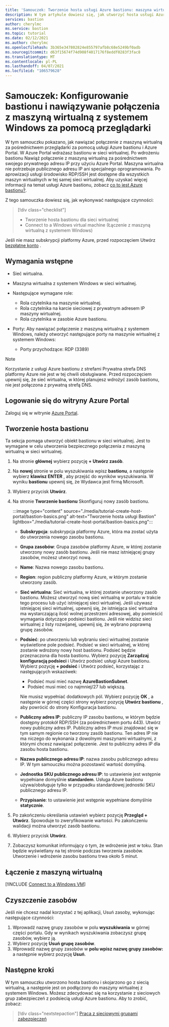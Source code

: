 ```yaml
---
title: 'Samouczek: Tworzenie hosta usługi Azure bastionu: maszyna wirtualna z systemem Windows: Portal'
description: W tym artykule dowiesz się, jak utworzyć hosta usługi Azure bastionu i połączyć się z maszyną wirtualną z systemem Windows.
services: bastion
author: cherylmc
ms.service: bastion
ms.topic: tutorial
ms.date: 02/12/2021
ms.author: cherylmc
ms.openlocfilehash: 3b365e347802824e855797afb8c68e5249bf0adb
ms.sourcegitcommit: d63f15674f74d908f4017176f8eddf0283f3fac8
ms.translationtype: MT
ms.contentlocale: pl-PL
ms.lasthandoff: 04/07/2021
ms.locfileid: "106579628"
---
```

# <a name="tutorial-configure-bastion-and-connect-to-a-windows-vm-through-a-browser"></a>Samouczek: Konfigurowanie bastionu i nawiązywanie połączenia z maszyną wirtualną z systemem Windows za pomocą przeglądarki

W tym samouczku pokazano, jak nawiązać połączenie z maszyną wirtualną za pośrednictwem przeglądarki za pomocą usługi Azure bastionu i Azure Portal. W Azure Portal wdrażasz bastionu w sieci wirtualnej. Po wdrożeniu bastionu Nawiąż połączenie z maszyną wirtualną za pośrednictwem swojego prywatnego adresu IP przy użyciu Azure Portal. Maszyna wirtualna nie potrzebuje publicznego adresu IP ani specjalnego oprogramowania. Po aprowizacji usługi środowisko RDP/SSH jest dostępne dla wszystkich maszyn wirtualnych w tej samej sieci wirtualnej. Aby uzyskać więcej informacji na temat usługi Azure bastionu, zobacz [co to jest Azure bastionu?](bastion-overview.md).

Z tego samouczka dowiesz się, jak wykonywać następujące czynności:

> [!div class="checklist"]
> * Tworzenie hosta bastionu dla sieci wirtualnej
> * Connect to a Windows virtual machine (Łączenie z maszyną wirtualną z systemem Windows)

Jeśli nie masz subskrypcji platformy Azure, przed rozpoczęciem Utwórz [bezpłatne konto](https://azure.microsoft.com/free/?WT.mc_id=A261C142F) .

## <a name="prerequisites"></a>Wymagania wstępne

* Sieć wirtualna.
* Maszyna wirtualna z systemem Windows w sieci wirtualnej.
* Następujące wymagane role:
  * Rola czytelnika na maszynie wirtualnej.
  * Rola czytelnika na karcie sieciowej z prywatnym adresem IP maszyny wirtualnej.
  * Rola czytelnika w zasobie Azure bastionu.

* Porty: Aby nawiązać połączenie z maszyną wirtualną z systemem Windows, należy otworzyć następujące porty na maszynie wirtualnej z systemem Windows:
  * Porty przychodzące: RDP (3389)

 >[!NOTE]
 >Korzystanie z usługi Azure bastionu z strefami Prywatna strefa DNS platformy Azure nie jest w tej chwili obsługiwane. Przed rozpoczęciem upewnij się, że sieć wirtualna, w której planujesz wdrożyć zasób bastionu, nie jest połączona z prywatną strefą DNS.
 >

## <a name="sign-in-to-the-azure-portal"></a>Logowanie się do witryny Azure Portal

Zaloguj się w witrynie [Azure Portal](https://portal.azure.com).

## <a name="create-a-bastion-host"></a><a name="createhost"></a>Tworzenie hosta bastionu

Ta sekcja pomaga utworzyć obiekt bastionu w sieci wirtualnej. Jest to wymagane w celu utworzenia bezpiecznego połączenia z maszyną wirtualną w sieci wirtualnej.

1. Na stronie **głównej** wybierz pozycję **+ Utwórz zasób**.
1. Na **nowej** stronie w polu wyszukiwania wpisz **bastionu**, a następnie wybierz **klawisz ENTER** , aby przejść do wyników wyszukiwania. W wyniku **bastionu** upewnij się, że Wydawca jest firmą Microsoft.
1. Wybierz przycisk **Utwórz**.
1. Na stronie **Tworzenie bastionu** Skonfiguruj nowy zasób bastionu.

   :::image type="content" source="./media/tutorial-create-host-portal/bastion-basics.png" alt-text="Tworzenie hosta usługi Bastion" lightbox="./media/tutorial-create-host-portal/bastion-basics.png":::

    * **Subskrypcja**: subskrypcja platformy Azure, która ma zostać użyta do utworzenia nowego zasobu bastionu.
    * **Grupa zasobów**: Grupa zasobów platformy Azure, w której zostanie utworzony nowy zasób bastionu. Jeśli nie masz istniejącej grupy zasobów, możesz utworzyć nową.
    * **Name**: Nazwa nowego zasobu bastionu.
    * **Region**: region publiczny platformy Azure, w którym zostanie utworzony zasób.
    * **Sieć wirtualna**: Sieć wirtualna, w której zostanie utworzony zasób bastionu. Możesz utworzyć nową sieć wirtualną w portalu w trakcie tego procesu lub użyć istniejącej sieci wirtualnej. Jeśli używasz istniejącej sieci wirtualnej, upewnij się, że istniejąca sieć wirtualna ma wystarczającą ilość wolnej przestrzeni adresowej, aby pomieścić wymagania dotyczące podsieci bastionu. Jeśli nie widzisz sieci wirtualnej z listy rozwijanej, upewnij się, że wybrano poprawną grupę zasobów.
    * **Podsieć**: po utworzeniu lub wybraniu sieci wirtualnej zostanie wyświetlone pole podsieć. Podsieć w sieci wirtualnej, w której zostanie wdrożony nowy host bastionu. Podsieć będzie przeznaczona dla hosta bastionu. Wybierz pozycję **Zarządzaj konfiguracją podsieci** i Utwórz podsieć usługi Azure bastionu. Wybierz pozycję **+ podsieć** i Utwórz podsieć, korzystając z następujących wskazówek:

         * Podsieć musi mieć nazwę **AzureBastionSubnet**.
         * Podsieć musi mieć co najmniej/27 lub większą.

      Nie musisz wypełniać dodatkowych pól. Wybierz pozycję **OK** , a następnie w górnej części strony wybierz pozycję **Utwórz bastionu** , aby powrócić do strony Konfiguracja bastionu.
    * **Publiczny adres IP**: publiczny IP zasobu bastionu, w którym będzie dostępny protokół RDP/SSH (za pośrednictwem portu 443). Utwórz nowy publiczny adres IP. Publiczny adres IP musi znajdować się w tym samym regionie co tworzony zasób bastionu. Ten adres IP nie ma niczego do wykonania z dowolnymi maszynami wirtualnymi, z którymi chcesz nawiązać połączenie. Jest to publiczny adres IP dla zasobu hosta bastionu.
    * **Nazwa publicznego adresu IP**: nazwa zasobu publicznego adresu IP. W tym samouczku można pozostawić wartość domyślną.
    * **Jednostka SKU publicznego adresu IP**: to ustawienie jest wstępnie wypełniane domyślnie **standardem**. Usługa Azure bastionu używa/obsługuje tylko w przypadku standardowej jednostki SKU publicznego adresu IP.
    * **Przypisanie**: to ustawienie jest wstępnie wypełniane domyślnie **statycznie**.

1. Po zakończeniu określania ustawień wybierz pozycję **Przegląd + Utwórz**. Spowoduje to zweryfikowanie wartości. Po zakończeniu walidacji można utworzyć zasób bastionu.
1. Wybierz przycisk **Utwórz**.
1. Zobaczysz komunikat informujący o tym, że wdrożenie jest w toku. Stan będzie wyświetlany na tej stronie podczas tworzenia zasobów. Utworzenie i wdrożenie zasobu bastionu trwa około 5 minut.

## <a name="connect-to-a-vm"></a>Łączenie z maszyną wirtualną

[!INCLUDE [Connect to a Windows VM](../../includes/bastion-vm-rdp.md)]

## <a name="clean-up-resources"></a>Czyszczenie zasobów

Jeśli nie chcesz nadal korzystać z tej aplikacji, Usuń zasoby, wykonując następujące czynności:

1. Wprowadź nazwę grupy zasobów w polu **wyszukiwania** w górnej części portalu. Gdy w wynikach wyszukiwania zobaczysz grupę zasobów, wybierz ją.
1. Wybierz pozycję **Usuń grupę zasobów**.
1. Wprowadź nazwę grupy zasobów w **polu wpisz nazwę grupy zasobów:** a następnie wybierz pozycję **Usuń**.

## <a name="next-steps"></a>Następne kroki

W tym samouczku utworzono hosta bastionu i skojarzono go z siecią wirtualną, a następnie jest on podłączony do maszyny wirtualnej z systemem Windows. Możesz zdecydować się na korzystanie z sieciowych grup zabezpieczeń z podsiecią usługi Azure bastionu. Aby to zrobić, zobacz:

> [!div class="nextstepaction"]
> [Praca z sieciowymi grupami zabezpieczeń](bastion-nsg.md)
